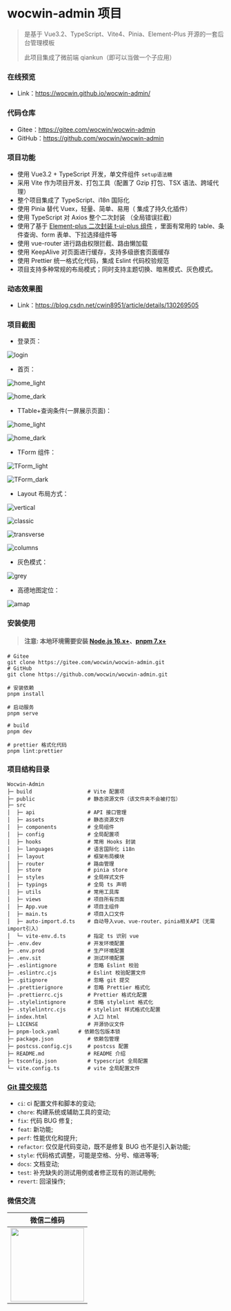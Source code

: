 # wocwin-admin 项目

> 是基于 Vue3.2、TypeScript、Vite4、Pinia、Element-Plus 开源的一套后台管理模板
>
> 此项目集成了微前端 qiankun（即可以当做一个子应用）


### 在线预览

- Link：<https://wocwin.github.io/wocwin-admin/>

### 代码仓库

- Gitee：<https://gitee.com/wocwin/wocwin-admin>
- GitHub：<https://github.com/wocwin/wocwin-admin>

### 项目功能

- 使用 Vue3.2 + TypeScript 开发，单文件组件 `setup语法糖`
- 采用 Vite 作为项目开发、打包工具（配置了 Gzip 打包、TSX 语法、跨域代理）
- 整个项目集成了 TypeScript、i18n 国际化
- 使用 Pinia 替代 Vuex，轻量、简单、易用（ 集成了持久化插件）
- 使用 TypeScript 对 Axios 整个二次封装 （全局错误拦截）
- 使用了基于 [Element-plus 二次封装 t-ui-plus 组件](https://github.com/wocwin/t-ui-plus) ，里面有常用的 table、条件查询、form 表单、下拉选择组件等
- 使用 vue-router 进行路由权限拦截、路由懒加载
- 使用 KeepAlive 对页面进行缓存，支持多级嵌套页面缓存
- 使用 Prettier 统一格式化代码，集成 Eslint 代码校验规范
- 项目支持多种常规的布局模式；同时支持主题切换、暗黑模式、灰色模式。

### 动态效果图

- Link：<https://blog.csdn.net/cwin8951/article/details/130269505>
### 项目截图

- 登录页：

![login](./public/img/login.png)

- 首页：

![home_light](./public/img/home_light.png)

![home_dark](./public/img/home_dark.png)

- TTable+查询条件(一屏展示页面)：

![home_light](./public/img/table_light.png)

![home_dark](./public/img/table_dark.png)

- TForm 组件：

![TForm_light](./public/img/TForm_light.png)

![TForm_dark](./public/img/TForm_dark.png)

- Layout 布局方式：

![vertical](./public/img/vertical.png)

![classic](./public/img/classic.png)

![transverse](./public/img/transverse.png)

![columns](./public/img/columns.png)

- 灰色模式：

![grey](./public/img/grey.png)

- 高德地图定位：

![amap](./public/img/amap.png)

### 安装使用

> #### 注意: 本地环境需要安装 [Node.js 16.x+](https://nodejs.org/en)、[pnpm 7.x+](https://github.com/pnpm/pnpm/)

```shell script
# Gitee
git clone https://gitee.com/wocwin/wocwin-admin.git
# GitHub
git clone https://github.com/wocwin/wocwin-admin.git

# 安装依赖
pnpm install

# 启动服务
pnpm serve

# build
pnpm dev

# prettier 格式化代码
pnpm lint:prettier

```

### 项目结构目录

```text
Wocwin-Admin
├─ build                  # Vite 配置项
├─ public                 # 静态资源文件（该文件夹不会被打包）
├─ src
│  ├─ api                 # API 接口管理
│  ├─ assets              # 静态资源文件
│  ├─ components          # 全局组件
│  ├─ config              # 全局配置项
│  ├─ hooks               # 常用 Hooks 封装
│  ├─ languages           # 语言国际化 i18n
│  ├─ layout              # 框架布局模块
│  ├─ router              # 路由管理
│  ├─ store               # pinia store
│  ├─ styles              # 全局样式文件
│  ├─ typings             # 全局 ts 声明
│  ├─ utils               # 常用工具库
│  ├─ views               # 项目所有页面
│  ├─ App.vue             # 项目主组件
│  ├─ main.ts             # 项目入口文件
│  ├─ auto-import.d.ts    # 自动导入vue、vue-router、pinia相关API（无需import引入）
│  └─ vite-env.d.ts       # 指定 ts 识别 vue
├─ .env.dev               # 开发环境配置
├─ .env.prod              # 生产环境配置
├─ .env.sit               # 测试环境配置
├─ .eslintignore          # 忽略 Eslint 校验
├─ .eslintrc.cjs          # Eslint 校验配置文件
├─ .gitignore             # 忽略 git 提交
├─ .prettierignore        # 忽略 Prettier 格式化
├─ .prettierrc.cjs        # Prettier 格式化配置
├─ .stylelintignore       # 忽略 stylelint 格式化
├─ .stylelintrc.cjs       # stylelint 样式格式化配置
├─ index.html             # 入口 html
├─ LICENSE                # 开源协议文件
├─ pnpm-lock.yaml      # 依赖包包版本锁
├─ package.json           # 依赖包管理
├─ postcss.config.cjs     # postcss 配置
├─ README.md              # README 介绍
├─ tsconfig.json          # typescript 全局配置
└─ vite.config.ts         # vite 全局配置文件
```

### [Git 提交规范](https://npmmirror.com/package/dh-scm/v/0.1.26)

- `ci`: ci 配置文件和脚本的变动;
- `chore`: 构建系统或辅助工具的变动;
- `fix`: 代码 BUG 修复;
- `feat`: 新功能;
- `perf`: 性能优化和提升;
- `refactor`: 仅仅是代码变动，既不是修复 BUG 也不是引入新功能;
- `style`: 代码格式调整，可能是空格、分号、缩进等等;
- `docs`: 文档变动;
- `test`: 补充缺失的测试用例或者修正现有的测试用例;
- `revert`: 回滚操作;

### 微信交流

|                微信二维码                 |
| :---------------------------------------: |
| <img src="./public/wocwin.jpg" width=170> |
